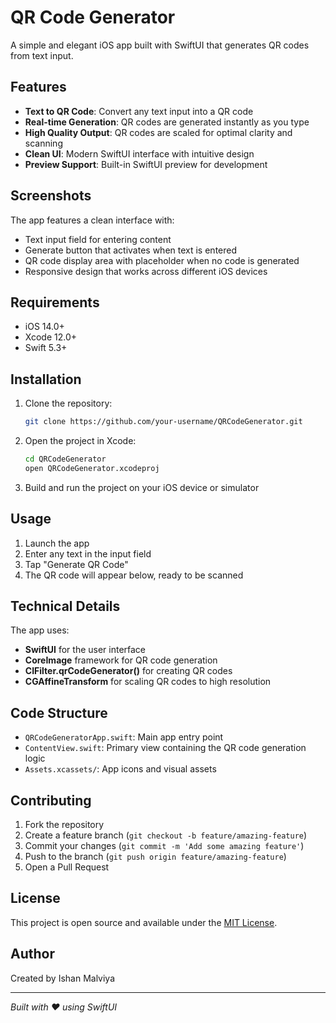 # QR Code Generator

A simple and elegant iOS app built with SwiftUI that generates QR codes from text input.

## Features

- **Text to QR Code**: Convert any text input into a QR code
- **Real-time Generation**: QR codes are generated instantly as you type
- **High Quality Output**: QR codes are scaled for optimal clarity and scanning
- **Clean UI**: Modern SwiftUI interface with intuitive design
- **Preview Support**: Built-in SwiftUI preview for development

## Screenshots

The app features a clean interface with:
- Text input field for entering content
- Generate button that activates when text is entered
- QR code display area with placeholder when no code is generated
- Responsive design that works across different iOS devices

## Requirements

- iOS 14.0+
- Xcode 12.0+
- Swift 5.3+

## Installation

1. Clone the repository:
   ```bash
   git clone https://github.com/your-username/QRCodeGenerator.git
   ```

2. Open the project in Xcode:
   ```bash
   cd QRCodeGenerator
   open QRCodeGenerator.xcodeproj
   ```

3. Build and run the project on your iOS device or simulator

## Usage

1. Launch the app
2. Enter any text in the input field
3. Tap "Generate QR Code" 
4. The QR code will appear below, ready to be scanned

## Technical Details

The app uses:
- **SwiftUI** for the user interface
- **CoreImage** framework for QR code generation
- **CIFilter.qrCodeGenerator()** for creating QR codes
- **CGAffineTransform** for scaling QR codes to high resolution

## Code Structure

- `QRCodeGeneratorApp.swift`: Main app entry point
- `ContentView.swift`: Primary view containing the QR code generation logic
- `Assets.xcassets/`: App icons and visual assets

## Contributing

1. Fork the repository
2. Create a feature branch (`git checkout -b feature/amazing-feature`)
3. Commit your changes (`git commit -m 'Add some amazing feature'`)
4. Push to the branch (`git push origin feature/amazing-feature`)
5. Open a Pull Request

## License

This project is open source and available under the [MIT License](LICENSE).

## Author

Created by Ishan Malviya

---

*Built with ❤️ using SwiftUI*
